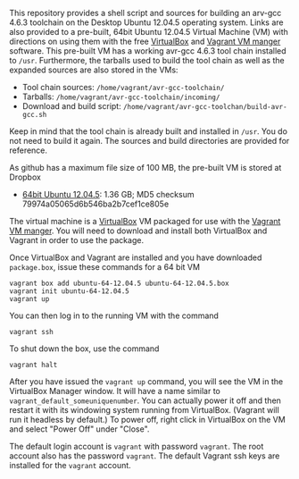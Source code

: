 This repository provides a shell script and sources for building an
arv-gcc 4.6.3 toolchain on the Desktop Ubuntu 12.04.5 operating system.
Links are also provided to a pre-built, 64bit Ubuntu 12.04.5 Virtual Machine
(VM) with directions on using them with the free
[VirtualBox](https://www.virtualbox.org/) and
[Vagrant VM manger](https://www.vagrantup.com/) software.  This pre-built
VM has a working avr-gcc 4.6.3 tool chain installed to `/usr`.  Furthermore,
the tarballs used to build the tool chain as well as the expanded sources
are also stored in the VMs:

* Tool chain sources: `/home/vagrant/avr-gcc-toolchain/`
* Tarballs: `/home/vagrant/avr-gcc-toolchain/incoming/`
* Download and build script: `/home/vagrant/avr-gcc-toolchan/build-avr-gcc.sh`

Keep in mind that the tool chain is already built and installed in
`/usr`.  You do not need to build it again.  The sources and build
directories are provided for reference.

As github has a maximum file size of 100 MB, the pre-built VM is
stored at Dropbox

* [64bit Ubuntu 12.04.5](https://www.dropbox.com/s/esnd0m2fnwlr2rk/ubuntu-64-12.04.5.box?dl=0): 1.36 GB; MD5 checksum 79974a05065d6b546ba2b7cef1ce805e

The virtual machine is a [VirtualBox](https://www.virtualbox.org/) VM
packaged for use with the [Vagrant VM manger](https://www.vagrantup.com/).
You will need to download and install both VirtualBox and Vagrant in
order to use the package.

Once VirtualBox and Vagrant are installed and you have downloaded
`package.box`, issue these commands for a 64 bit VM

    vagrant box add ubuntu-64-12.04.5 ubuntu-64-12.04.5.box
    vagrant init ubuntu-64-12.04.5
    vagrant up

You can then log in to the running VM with the command

    vagrant ssh

To shut down the box, use the command

    vagrant halt

After you have issued the `vagrant up` command, you will see the VM
in the VirtualBox Manager window.  It will have a name similar to
`vagrant_default_someuniquenumber`.  You can actually power it off
and then restart it with its windowing system running from VirtualBox.
(Vagrant will run it headless by default.)  To power off, right click
in VirtualBox on the VM and select "Power Off" under "Close".

The default login account is `vagrant` with password `vagrant`.  The root
account also has the password `vagrant`.  The default Vagrant ssh keys are
installed for the `vagrant` account.


